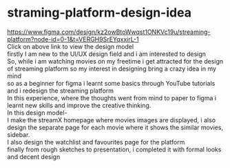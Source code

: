# straming-platform-design-idea
https://www.figma.com/design/kz2owBtoWwqst1ONKVc19u/streaming-platform?node-id=0-1&t=VERGH9SrEYqxxirL-1   </br>
Click on above link to view the design model</br>
firstly I am new to the UI/UX design field and i am interested to design</br>
So, while i am watching movies on my freetime i get attracted for the design of streaming platform so my interest in designing bring a crazy idea in my mind</br>
so as a beginner for figma i learnt some basics through YouTube tutorials and i redesign the streaming platform</br>
In this experience, where the thoughts went from mind to paper to figma i learnt new skills and improve the creative thinking.</br>
In this design model- </br>
I  make the streamX homepage where movies images are displayed, i also design the separate page for each movie where it shows the similar movies, sidebar. </br>
I also design the watchlist and favourites page for the platform</br>
finally from rough sketches to presentation, i completed it with formal looks and decent design 


